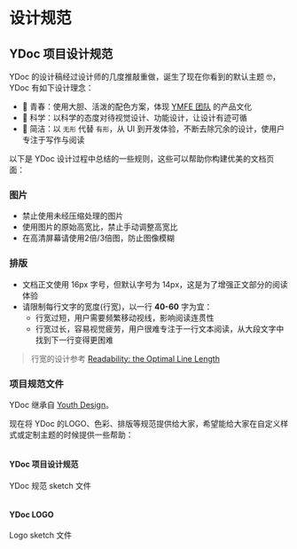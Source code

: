 # 设计规范

## YDoc 项目设计规范

YDoc 的设计稿经过设计师的几度推敲重做，诞生了现在你看到的默认主题 🤓，YDoc 有如下设计理念：

- 💃 青春：使用大胆、活泼的配色方案，体现 [YMFE 团队](https://ymfe.org/) 的产品文化
- 🤗 科学：以科学的态度对待视觉设计、功能设计，让设计有迹可循
- 🤔 简洁：以 `无形` 代替 `有形`，从 UI 到开发体验，不断去除冗余的设计，使用户专注于写作与阅读

以下是 YDoc 设计过程中总结的一些规则，这些可以帮助你构建优美的文档页面：

### 图片

- 禁止使用未经压缩处理的图片
- 使用图片的原始高宽比，禁止手动调整高宽比
- 在高清屏幕请使用2倍/3倍图，防止图像模糊

### 排版

- 文档正文使用 16px 字号，但默认字号为 14px，这是为了增强正文部分的阅读体验
- 请限制每行文字的宽度(行宽)，以一行 __40-60__ 字为宜：
  - 行宽过短，用户需要频繁移动视线，影响阅读连贯性
  - 行宽过长，容易视觉疲劳，用户很难专注于一行文本阅读，从大段文字中找到下一行变得更困难
> 行宽的设计参考 [Readability: the Optimal Line Length](https://baymard.com/blog/line-length-readability)

### 项目规范文件

YDoc 继承自 [Youth Design](https://ued.qunar.com/youth-design/)。

现在将 YDoc 的LOGO、色彩、排版等规范提供给大家，希望能给大家在自定义样式或定制主题的时候提供一些帮助：

<div class="filebox">
  <div class="item" onclick="window.open('https://github.com/YMFE/ydoc/releases/download/v4.0.0/ydoc-design-sketch.zip')">
    <img src="" alt="" />
    <h4 class="title">YDoc 项目设计规范</h4>
    <p>YDoc 规范 sketch 文件</p>
  </div>
  <div class="item" onclick="window.open('https://github.com/YMFE/ydoc/releases/download/v4.0.0/ydoc-logo.zip')">
    <img src="" alt="" />
    <h4 class="title">YDoc LOGO</h4>
    <p>Logo sketch 文件</p>
  </div>
</div>